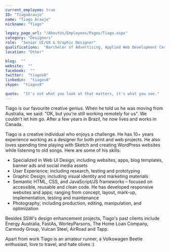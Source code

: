 ```yaml
---
current_employee: true
ID: "TiagoAraujo"
name: "Tiago Araújo"
nickname: "Tiago"

legacy_page_url: "/AboutUs/Employees/Pages/Tiago.aspx"
category: "Designers"
role:  "Senior UI/UX & Graphic Designer"
qualifications:  "Barchelor of Advertising, Applied Web Development Certificate"
location: "Other"

blog:  ""
website:  ""
facebook:  ""
twitter:  "tiagov8"
linkedin:  "tiagov8"
skype:  "tiagov8"

quote:  "It's not what you look at that matters, it's what you see."
---  
```


Tiago is our favourite creative genius. When he told us he was moving from Australia, we said: "OK, but you're still working remotely for us". We couldn't let him go. After a few years in Brazil, he now lives and works in Canada.  

Tiago is a creative individual who enjoys a challenge. He has 10+ years experience working as a designer for both print and web projects. He also loves spending time playing with Sketch and creating WordPress websites while listening to old songs. Here are some of his skills:

* Specialized in Web UI Design; including websites, apps, blog templates, banner ads and social media assets
* User Experience; including research, testing and prototyping
* Graphic Design; including visual identity and marketing materials
* Semantic HTML, CSS, and JavaScript/JS frameworks – focused on accessible, reusable and clean code. He has
developed responsive websites and apps; ranging from concept, layout, mark-up, implementation, testing
and maintenance
* Photography; including production, editing, manipulation, and optimization

Besides SSW's design enhancement projects, Tiago's past clients include Energy Australia, FastAs, WorleyParsons, The Home Loan Company, Carmody Group, Vulcan Steel, AirRoad and Tapp.

Apart from work Tiago is an amateur runner, a Volkswagen Beetle enthusiast, love to travel, and hate olives :)

